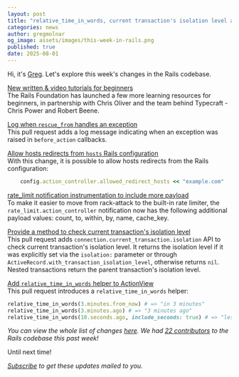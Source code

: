 ```yaml
---
layout: post
title: "relative_time_in_words, current transaction's isolation level and more!"
categories: news
author: gregmolnar
og_image: assets/images/this-week-in-rails.png
published: true
date: 2025-08-01
---
```



Hi, it's [Greg](https://github.com/gregmolnar). Let's explore this week's changes in the Rails codebase.

[New written & video tutorials for beginners](https://rubyonrails.org/2025/7/31/new-beginner-resources)  
The Rails Foundation has launched a few more learning resources for beginners, in partnership with Chris Oliver and the team behind Typecraft - Chris Power and Robert Beene.

[Log when `rescue_from` handles an exception](https://github.com/rails/rails/pull/55424)  
This pull request adds a log message indicating when an exception was raised in
`before_action` callbacks.

[Allow hosts redirects from `hosts` Rails configuration](https://github.com/rails/rails/pull/55420)  
With this change, it is possible to allow hosts redirects from the Rails configuration:
```ruby
    config.action_controller.allowed_redirect_hosts << "example.com"
```

[rate_limit notification instrumentation to include more payload](https://github.com/rails/rails/pull/55418)  
To make it easier to move from rack-attack to the built-in rate limiter,  the `rate_limit.action_controller` notification now has the following additional payload values: count, to, within, by, name, cache_key.

[Provide a method to check current transaction's isolation level](https://github.com/rails/rails/pull/55407)  
This pull request adds `connection.current_transaction.isolation` API to check current transaction's isolation level.
It returns the isolation level if it was explicitly set via the `isolation:` parameter
or through `ActiveRecord.with_transaction_isolation_level`, otherwise returns `nil`.
Nested transactions return the parent transaction's isolation level.

[Add `relative_time_in_words` helper to ActionView](https://github.com/rails/rails/pull/55405)  
This pull request introduces a `relative_time_in_words` helper:

```ruby
relative_time_in_words(3.minutes.from_now) # => "in 3 minutes"
relative_time_in_words(3.minutes.ago) # => "3 minutes ago"
relative_time_in_words(10.seconds.ago, include_seconds: true) # => "less than 10 seconds ago"
```

_You can view the whole list of changes [here](https://github.com/rails/rails/compare/@%7B2025-07-25%7D...main@%7B2025-08-01%7D)._
_We had [22 contributors](https://contributors.rubyonrails.org/contributors/in-time-window/20250725-20250801) to the Rails codebase this past week!_

Until next time!

_[Subscribe](https://world.hey.com/this.week.in.rails) to get these updates mailed to you._

